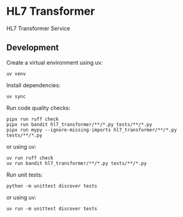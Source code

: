 # HL7 Transformer

HL7 Transformer Service

## Development

Create a virtual environment using uv:

```
uv venv
```

Install dependencies:

```
uv sync
```

Run code quality checks:

```
pipx run ruff check
pipx run bandit hl7_transformer/**/*.py tests/**/*.py
pipx run mypy --ignore-missing-imports hl7_transformer/**/*.py tests/**/*.py
```

or using uv:

```
uv run ruff check
uv run bandit hl7_transformer/**/*.py tests/**/*.py
```

Run unit tests:

`python -m unittest discover tests`

or using uv:

`uv run -m unittest discover tests`
